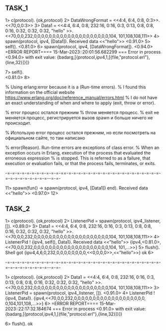 ## TASK_1

1> c(protocol).
{ok,protocol}
2> DataWrongFormat = <<4:4, 6:4, 0:8, 0:3>>.
<<70,0,0:3>>
3> Data1 = <<4:4, 6:4, 0:8, 232:16, 0:16, 0:3, 0:13, 0:8, 0:8, 0:16, 0:32, 0:32, 0:32, "hello" >>.
<<70,0,0,232,0,0,0,0,0,0,0,0,0,0,0,0,0,0,0,0,0,0,0,0,104,
101,108,108,111>>
4> spawn(protocol, ipv4, [Data1]).
Received data <<"hello">>
<0.91.0>
5> self().
<0.81.0>
6> spawn(protocol, ipv4, [DataWrongFormat]).
<0.94.0>
=ERROR REPORT==== 15-Mar-2023::20:01:56.682299 ===
Error in process <0.94.0> with exit value:
{badarg,[{protocol,ipv4,1,[{file,"protocol.erl"},{line,32}]}]}

7> self().  
<0.81.0>
8>

% Using erlang:error because it is a (Run-time errors).
% I found this information on the official website https://www.erlang.org/doc/reference_manual/errors.html
% I do not have an exact understanding of when and where to apply (exit, throw or error).

% error процесс остался прежним
% throw меняется процесс.
% exit не меняется процесс, регистрируется вызов spawn и больше ничего не происходит.

% Использую error процесс остался прежним, но если посмотреть на официальном сайте, то там написано

<!-- https://www.erlang.org/doc/reference_manual/errors.html -->

% error(Reason). Run-time errors are exceptions of class error.
% When an exception occurs in Erlang, execution of the process that evaluated the erroneous expression
% is stopped. This is referred to as a failure, that execution or evaluation fails, or that the process fails, terminates, or exits.

-=-=-=-=-=-=-=-=-=-=-=-==-=-=-=-=-=-=-=-=-=-=-=-=-=-=-=-=-=-=-=-=-=-=-=-=-=-=-=-=--=-=-

11> spawn(fun() -> spawn(protocol, ipv4, [Data1]) end).
Received data <<"hello">>
<0.97.0>
12>

## TASK_2

1> c(protocol).
{ok,protocol}
2> ListenerPid = spawn(protocol, ipv4_listener, []).
<0.89.0>
3> Data1 = <<4:4, 6:4, 0:8, 232:16, 0:16, 0:3, 0:13, 0:8, 0:8, 0:16, 0:32, 0:32, 0:32, "hello" >>.
<<70,0,0,232,0,0,0,0,0,0,0,0,0,0,0,0,0,0,0,0,0,0,0,0,104,
101,108,108,111>>
4> ListenerPid ! {ipv4, self(), Data1}.
Received data <<"hello">>
{ipv4,<0.81.0>,
<<70,0,0,232,0,0,0,0,0,0,0,0,0,0,0,0,0,0,0,0,0,0,0,0,104,
101,...>>}
5> flush().
Shell got {ipv4,4,6,0,232,0,0,0,0,0,0,0,0,<<0,0,0,0>>,<<"hello">>}
ok
6>

-=-=-=-=-=-=-=-=-=-=-=-==-=-=-=-=-=-=-=-=-=-=-=-=-=-=-=-=-=-=-=-=-=-=-=-=-=-=-=-=--=-=-

1> c(protocol).
{ok,protocol}
2> Data1 = <<4:4, 6:4, 0:8, 232:16, 0:16, 0:3, 0:13, 0:8, 0:8, 0:16, 0:32, 0:32, 0:32, "hello" >>.
<<70,0,0,232,0,0,0,0,0,0,0,0,0,0,0,0,0,0,0,0,0,0,0,0,104,
101,108,108,111>>
3> ListenerPid = spawn(protocol, ipv4_listener, []).
<0.91.0>
4> ListenerPid ! {ipv4, Data1}.
{ipv4,<<70,0,0,232,0,0,0,0,0,0,0,0,0,0,0,0,0,0,0,0,0,0,0,
0,104,101,108,...>>}
6> =ERROR REPORT==== 15-Mar-2023::22:17:32.184674 ===
Error in process <0.91.0> with exit value:
{badarg,[{protocol,ipv4,1,[{file,"protocol.erl"},{line,32}]}]}

6> flush().
ok
